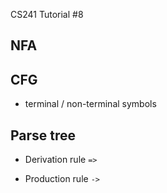 CS241 Tutorial #8

## NFA

## CFG

* terminal / non-terminal symbols

## Parse tree

* Derivation rule `=>`

* Production rule `->`

